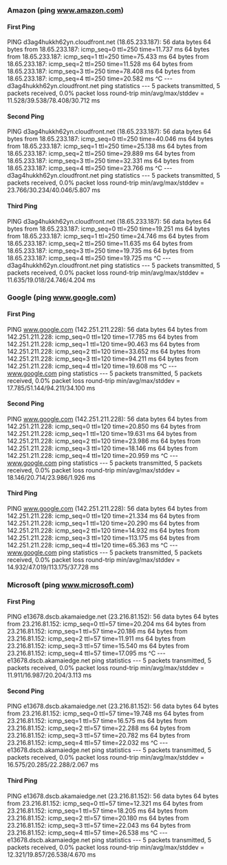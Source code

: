 
### Amazon (ping www.amazon.com)

#### First Ping

PING d3ag4hukkh62yn.cloudfront.net (18.65.233.187): 56 data bytes
64 bytes from 18.65.233.187: icmp_seq=0 ttl=250 time=11.737 ms
64 bytes from 18.65.233.187: icmp_seq=1 ttl=250 time=75.433 ms
64 bytes from 18.65.233.187: icmp_seq=2 ttl=250 time=11.528 ms
64 bytes from 18.65.233.187: icmp_seq=3 ttl=250 time=78.408 ms
64 bytes from 18.65.233.187: icmp_seq=4 ttl=250 time=20.582 ms
^C
--- d3ag4hukkh62yn.cloudfront.net ping statistics ---
5 packets transmitted, 5 packets received, 0.0% packet loss
round-trip min/avg/max/stddev = 11.528/39.538/78.408/30.712 ms


#### Second Ping

PING d3ag4hukkh62yn.cloudfront.net (18.65.233.187): 56 data bytes
64 bytes from 18.65.233.187: icmp_seq=0 ttl=250 time=40.046 ms
64 bytes from 18.65.233.187: icmp_seq=1 ttl=250 time=25.138 ms
64 bytes from 18.65.233.187: icmp_seq=2 ttl=250 time=29.889 ms
64 bytes from 18.65.233.187: icmp_seq=3 ttl=250 time=32.331 ms
64 bytes from 18.65.233.187: icmp_seq=4 ttl=250 time=23.766 ms
^C
--- d3ag4hukkh62yn.cloudfront.net ping statistics ---
5 packets transmitted, 5 packets received, 0.0% packet loss
round-trip min/avg/max/stddev = 23.766/30.234/40.046/5.807 ms


#### Third Ping

PING d3ag4hukkh62yn.cloudfront.net (18.65.233.187): 56 data bytes
64 bytes from 18.65.233.187: icmp_seq=0 ttl=250 time=19.251 ms
64 bytes from 18.65.233.187: icmp_seq=1 ttl=250 time=24.746 ms
64 bytes from 18.65.233.187: icmp_seq=2 ttl=250 time=11.635 ms
64 bytes from 18.65.233.187: icmp_seq=3 ttl=250 time=19.735 ms
64 bytes from 18.65.233.187: icmp_seq=4 ttl=250 time=19.725 ms
^C
--- d3ag4hukkh62yn.cloudfront.net ping statistics ---
5 packets transmitted, 5 packets received, 0.0% packet loss
round-trip min/avg/max/stddev = 11.635/19.018/24.746/4.204 ms


### Google (ping www.google.com)

#### First Ping

PING www.google.com (142.251.211.228): 56 data bytes
64 bytes from 142.251.211.228: icmp_seq=0 ttl=120 time=17.785 ms
64 bytes from 142.251.211.228: icmp_seq=1 ttl=120 time=90.463 ms
64 bytes from 142.251.211.228: icmp_seq=2 ttl=120 time=33.652 ms
64 bytes from 142.251.211.228: icmp_seq=3 ttl=120 time=94.211 ms
64 bytes from 142.251.211.228: icmp_seq=4 ttl=120 time=19.608 ms
^C
--- www.google.com ping statistics ---
5 packets transmitted, 5 packets received, 0.0% packet loss
round-trip min/avg/max/stddev = 17.785/51.144/94.211/34.100 ms


#### Second Ping

PING www.google.com (142.251.211.228): 56 data bytes
64 bytes from 142.251.211.228: icmp_seq=0 ttl=120 time=20.850 ms
64 bytes from 142.251.211.228: icmp_seq=1 ttl=120 time=19.631 ms
64 bytes from 142.251.211.228: icmp_seq=2 ttl=120 time=23.986 ms
64 bytes from 142.251.211.228: icmp_seq=3 ttl=120 time=18.146 ms
64 bytes from 142.251.211.228: icmp_seq=4 ttl=120 time=20.959 ms
^C
--- www.google.com ping statistics ---
5 packets transmitted, 5 packets received, 0.0% packet loss
round-trip min/avg/max/stddev = 18.146/20.714/23.986/1.926 ms


#### Third Ping

PING www.google.com (142.251.211.228): 56 data bytes
64 bytes from 142.251.211.228: icmp_seq=0 ttl=120 time=21.334 ms
64 bytes from 142.251.211.228: icmp_seq=1 ttl=120 time=20.290 ms
64 bytes from 142.251.211.228: icmp_seq=2 ttl=120 time=14.932 ms
64 bytes from 142.251.211.228: icmp_seq=3 ttl=120 time=113.175 ms
64 bytes from 142.251.211.228: icmp_seq=4 ttl=120 time=65.363 ms
^C
--- www.google.com ping statistics ---
5 packets transmitted, 5 packets received, 0.0% packet loss
round-trip min/avg/max/stddev = 14.932/47.019/113.175/37.728 ms


### Microsoft (ping www.microsoft.com)

#### First Ping

PING e13678.dscb.akamaiedge.net (23.216.81.152): 56 data bytes
64 bytes from 23.216.81.152: icmp_seq=0 ttl=57 time=20.204 ms
64 bytes from 23.216.81.152: icmp_seq=1 ttl=57 time=20.186 ms
64 bytes from 23.216.81.152: icmp_seq=2 ttl=57 time=11.911 ms
64 bytes from 23.216.81.152: icmp_seq=3 ttl=57 time=15.540 ms
64 bytes from 23.216.81.152: icmp_seq=4 ttl=57 time=17.095 ms
^C
--- e13678.dscb.akamaiedge.net ping statistics ---
5 packets transmitted, 5 packets received, 0.0% packet loss
round-trip min/avg/max/stddev = 11.911/16.987/20.204/3.113 ms


#### Second Ping

PING e13678.dscb.akamaiedge.net (23.216.81.152): 56 data bytes
64 bytes from 23.216.81.152: icmp_seq=0 ttl=57 time=19.748 ms
64 bytes from 23.216.81.152: icmp_seq=1 ttl=57 time=16.575 ms
64 bytes from 23.216.81.152: icmp_seq=2 ttl=57 time=22.288 ms
64 bytes from 23.216.81.152: icmp_seq=3 ttl=57 time=20.782 ms
64 bytes from 23.216.81.152: icmp_seq=4 ttl=57 time=22.032 ms
^C
--- e13678.dscb.akamaiedge.net ping statistics ---
5 packets transmitted, 5 packets received, 0.0% packet loss
round-trip min/avg/max/stddev = 16.575/20.285/22.288/2.067 ms

#### Third Ping

PING e13678.dscb.akamaiedge.net (23.216.81.152): 56 data bytes
64 bytes from 23.216.81.152: icmp_seq=0 ttl=57 time=12.321 ms
64 bytes from 23.216.81.152: icmp_seq=1 ttl=57 time=18.205 ms
64 bytes from 23.216.81.152: icmp_seq=2 ttl=57 time=20.180 ms
64 bytes from 23.216.81.152: icmp_seq=3 ttl=57 time=22.043 ms
64 bytes from 23.216.81.152: icmp_seq=4 ttl=57 time=26.538 ms
^C
--- e13678.dscb.akamaiedge.net ping statistics ---
5 packets transmitted, 5 packets received, 0.0% packet loss
round-trip min/avg/max/stddev = 12.321/19.857/26.538/4.670 ms

